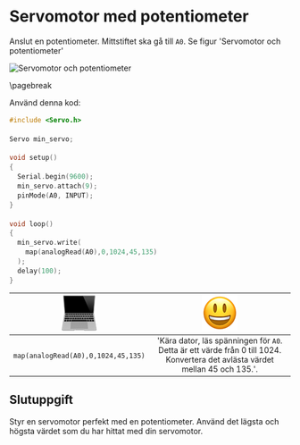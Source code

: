 # Servomotor med potentiometer

Anslut en potentiometer. 
Mittstiftet ska gå till `A0`. 
Se figur 'Servomotor och potentiometer'

![Servomotor och potentiometer](3_servo_motor_with_potmeter.png)

\pagebreak

Använd denna kod:

```c++
#include <Servo.h>

Servo min_servo;

void setup() 
{
  Serial.begin(9600);
  min_servo.attach(9);
  pinMode(A0, INPUT);
}

void loop()
{
  min_servo.write(
    map(analogRead(A0),0,1024,45,135)
  );
  delay(100);
}
```

![Dator](EmojiComputer.png) | ![Smiley](EmojiSmiley.png)
:--------------------------------:|:----------------------------------------: 
`map(analogRead(A0),0,1024,45,135)` |'Kära dator, läs spänningen för `A0`. Detta är ett värde från 0 till 1024. Konvertera det avlästa värdet mellan 45 och 135.'.


## Slutuppgift

Styr en servomotor perfekt med en potentiometer.
Använd det lägsta och högsta värdet som du har hittat med din servomotor.

